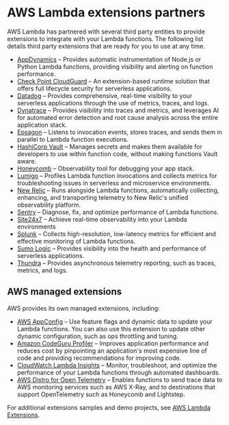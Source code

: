 # AWS Lambda extensions partners<a name="extensions-api-partners"></a>

AWS Lambda has partnered with several third party entities to provide extensions to integrate with your Lambda functions\. The following list details third party extensions that are ready for you to use at any time\.
+ [AppDynamics](https://docs.appdynamics.com/display/PRO20X/Use+the+AppDynamics+AWS+Lambda+Extension+to+Instrument+Serverless+APM+at+Runtime) – Provides automatic instrumentation of Node\.js or Python Lambda functions, providing visibility and alerting on function performance\.
+ [Check Point CloudGuard](https://supportcenter.checkpoint.com/supportcenter/portal?eventSubmit_doGoviewsolutiondetails=&solutionid=sk172491&partition=Advanced&product=CloudGuard) – An extension\-based runtime solution that offers full lifecycle security for serverless applications\.
+ [Datadog](https://docs.datadoghq.com/serverless/datadog_lambda_library/extension/) – Provides comprehensive, real\-time visibility to your serverless applications through the use of metrics, traces, and logs\.
+ [Dynatrace](https://www.dynatrace.com/support/help/technology-support/cloud-platforms/amazon-web-services/integrations/deploy-oneagent-as-lambda-extension/) – Provides visibility into traces and metrics, and leverages AI for automated error detection and root cause analysis across the entire application stack\.
+ [Epsagon](https://docs.epsagon.com/docs/aws-lambda-layer) – Listens to invocation events, stores traces, and sends them in parallel to Lambda function executions\.
+ [HashiCorp Vault](https://learn.hashicorp.com/tutorials/vault/aws-lambda) – Manages secrets and makes them available for developers to use within function code, without making functions Vault aware\.
+ [Honeycomb](https://docs.honeycomb.io/getting-data-in/integrations/aws/aws-lambda/) – Observability tool for debugging your app stack\.
+ [Lumigo](https://docs.lumigo.io/docs/lambda-extensions) – Profiles Lambda function invocations and collects metrics for troubleshooting issues in serverless and microservice environments\.
+ [New Relic](https://docs.newrelic.com/docs/serverless-function-monitoring/aws-lambda-monitoring/get-started/monitoring-aws-lambda-serverless-monitoring) – Runs alongside Lambda functions, automatically collecting, enhancing, and transporting telemetry to New Relic's unified observability platform\.
+ [Sentry](https://docs.sentry.io/product/integrations/aws-lambda/) – Diagnose, fix, and optimize performance of Lambda functions\.
+ [Site24x7](https://www.site24x7.com/help/aws/lambda-execution-logs.html) – Achieve real\-time observability into your Lambda environments
+ [Splunk](https://github.com/signalfx/lambda-layer-versions/tree/master/lambda-extension) – Collects high\-resolution, low\-latency metrics for efficient and effective monitoring of Lambda functions\.
+ [Sumo Logic](https://help.sumologic.com/03Send-Data/Collect-from-Other-Data-Sources/Collect_AWS_Lambda_Logs_using_an_Extension) – Provides visibility into the health and performance of serverless applications\.
+ [Thundra](https://apm.docs.thundra.io/performance/zero-overhead-with-lambda-extensions) – Provides asynchronous telemetry reporting, such as traces, metrics, and logs\.

## AWS managed extensions<a name="aws-managed-extensions"></a>

AWS provides its own managed extensions, including:
+ [AWS AppConfig](https://docs.aws.amazon.com/appconfig/latest/userguide/appconfig-integration-lambda-extensions.html#appconfig-integration-lambda-extensions-enabling) – Use feature flags and dynamic data to update your Lambda functions\. You can also use this extension to update other dynamic configuration, such as ops throttling and tuning\. 
+ [Amazon CodeGuru Profiler](https://docs.aws.amazon.com/codeguru/latest/profiler-ug/python-lambda-layers.html) – Improves application performance and reduces cost by pinpointing an application's most expensive line of code and providing recommendations for improving code\.
+ [CloudWatch Lambda Insights](https://docs.aws.amazon.com/AmazonCloudWatch/latest/monitoring/Lambda-Insights.html) – Monitor, troubleshoot, and optimize the performance of your Lambda functions through automated dashboards\.
+ [AWS Distro for Open Telemetry](https://aws-otel.github.io/docs/getting-started/lambda) – Enables functions to send trace data to AWS monitoring services such as AWS X\-Ray, and to destinations that support OpenTelemetry such as Honeycomb and Lightstep\.

For additional extensions samples and demo projects, see [AWS Lambda Extensions](https://github.com/aws-samples/aws-lambda-extensions)\.